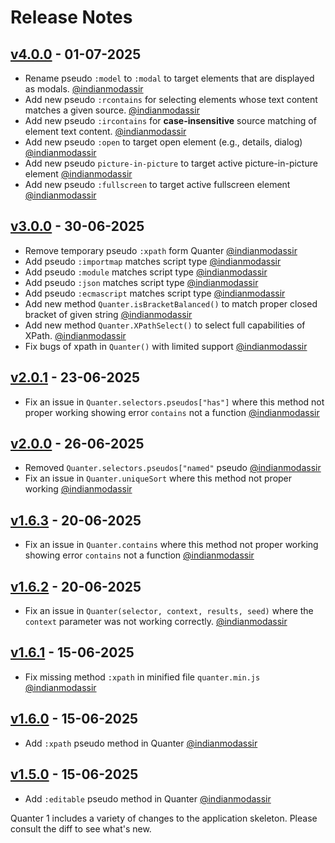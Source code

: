 # Release Notes

## [v4.0.0](https://github.com/jqrony/quanter/compare/v3.0.0...v4.0.0) - 01-07-2025

* Rename pseudo `:model` to `:modal` to target elements that are displayed as modals. [@indianmodassir](https://github.com/indianmodassir)
* Add new pseudo `:rcontains` for selecting elements whose text content matches a given source. [@indianmodassir](https://github.com/indianmodassir)
* Add new pseudo `:ircontains` for **case-insensitive** source matching of element text content. [@indianmodassir](https://github.com/indianmodassir)
* Add new pseudo `:open` to target open element (e.g., details, dialog) [@indianmodassir](https://github.com/indianmodassir)
* Add new pseudo `picture-in-picture` to target active picture-in-picture element [@indianmodassir](https://github.com/indianmodassir)
* Add new pseudo `:fullscreen` to target active fullscreen element [@indianmodassir](https://github.com/indianmodassir)

## [v3.0.0](https://github.com/jqrony/quanter/compare/v2.0.1...v3.0.0) - 30-06-2025

* Remove temporary pseudo `:xpath` form Quanter [@indianmodassir](https://github.com/indianmodassir)
* Add pseudo `:importmap` matches script type [@indianmodassir](https://github.com/indianmodassir)
* Add pseudo `:module` matches script type [@indianmodassir](https://github.com/indianmodassir)
* Add pseudo `:json` matches script type [@indianmodassir](https://github.com/indianmodassir)
* Add pseudo `:ecmascript` matches script type [@indianmodassir](https://github.com/indianmodassir)
* Add new method `Quanter.isBracketBalanced()` to match proper closed bracket of given string [@indianmodassir](https://github.com/indianmodassir)
* Add new method `Quanter.XPathSelect()` to select full capabilities of XPath. [@indianmodassir](https://github.com/indianmodassir)
* Fix bugs of xpath in `Quanter()` with limited support [@indianmodassir](https://github.com/indianmodassir)

## [v2.0.1](https://github.com/jqrony/quanter/compare/v2.0.0...v2.0.1) - 23-06-2025

* Fix an issue in `Quanter.selectors.pseudos["has"]` where this method not proper working showing error `contains` not a function [@indianmodassir](https://github.com/indianmodassir)

## [v2.0.0](https://github.com/jqrony/quanter/compare/v1.6.2...v2.0.0) - 26-06-2025

* Removed `Quanter.selectors.pseudos["named"` pseudo [@indianmodassir](https://github.com/indianmodassir)
* Fix an issue in `Quanter.uniqueSort` where this method not proper working [@indianmodassir](https://github.com/indianmodassir)

## [v1.6.3](https://github.com/jqrony/quanter/compare/v1.6.2...v1.6.3) - 20-06-2025

* Fix an issue in `Quanter.contains` where this method not proper working showing error `contains` not a function [@indianmodassir](https://github.com/indianmodassir)

## [v1.6.2](https://github.com/jqrony/quanter/compare/v1.6.1...v1.6.2) - 20-06-2025

* Fix an issue in `Quanter(selector, context, results, seed)` where the `context` parameter was not working correctly. [@indianmodassir](https://github.com/indianmodassir)

## [v1.6.1](https://github.com/jqrony/quanter/compare/v1.6.0...v1.6.1) - 15-06-2025

* Fix missing method `:xpath` in minified file `quanter.min.js` [@indianmodassir](https://github.com/indianmodassir)

## [v1.6.0](https://github.com/jqrony/quanter/compare/v1.5.0...v1.6.0) - 15-06-2025

* Add `:xpath` pseudo method in Quanter [@indianmodassir](https://github.com/indianmodassir)

## [v1.5.0](https://github.com/jqrony/quanter/compare/v1.0.4...v1.5.0) - 15-06-2025

* Add `:editable` pseudo method in Quanter [@indianmodassir](https://github.com/indianmodassir)

Quanter 1 includes a variety of changes to the application skeleton. Please consult the diff to see what's new.
